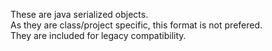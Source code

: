 These are java serialized objects.  
As they are class/project specific, this format is not prefered.  
They are included for legacy compatibility.  

